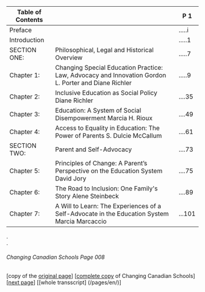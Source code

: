 Table of Contents||P 1|
---|---|---
Preface | |.....i
Introduction ||.....1
SECTION ONE: |	Philosophical, Legal and Historical Overview |.....7
Chapter 1: | Changing Special Education Practice: Law, Advocacy and Innovation Gordon L. Porter and Diane Richler|.....9
Chapter 2: |Inclusive Education as Social Policy Diane Richler|....35
Chapter 3: |Education: A System of Social Disempowerment Marcia H. Rioux|  ....49
Chapter 4: |Access to Equality in Education: The Power of Parents S. Dulcie McCaIlum|....61
SECTION TWO:|	Parent and Self-Advocacy |....73
Chapter 5: |Principles of Change: A Parent’s Perspective on the Education System David Jory |....75
Chapter 6: | The Road to Inclusion:  One Family's Story  Alene Steinbeck |....89
Chapter 7: | A Will to Learn: The Experiences of a Self-Advocate in the Education System Marcia Marcaccio |...101

.  
.  
###### Changing Canadian Schools Page 008

[copy of the [original page](/copies-from-original/CCS008.png)]
[[complete copy](/copies-from-original/BestCopy_Changing_Canadian_Schools_Perspectives_on_Disability_and_Inclusion.pdf) of Changing Canadian Schools]
[[next page](Changing_Canadian_Schools-009)]
[[whole transscript] (/pages/en/)]
